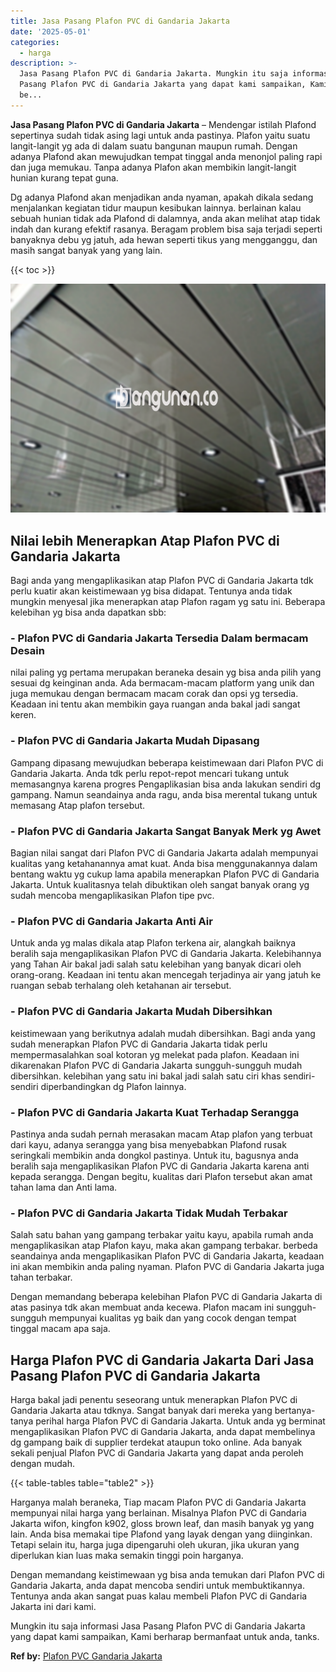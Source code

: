 ```yaml
---
title: Jasa Pasang Plafon PVC di Gandaria Jakarta
date: '2025-05-01'
categories:
  - harga
description: >-
  Jasa Pasang Plafon PVC di Gandaria Jakarta. Mungkin itu saja informasi Jasa
  Pasang Plafon PVC di Gandaria Jakarta yang dapat kami sampaikan, Kami berharap
  be...
---
```


**Jasa Pasang Plafon PVC di Gandaria Jakarta** – Mendengar istilah Plafond sepertinya sudah tidak asing lagi untuk anda pastinya. Plafon yaitu suatu langit-langit yg ada di dalam suatu bangunan maupun rumah. Dengan adanya Plafond akan mewujudkan tempat tinggal anda menonjol paling rapi dan juga memukau. Tanpa adanya Plafon akan membikin langit-langit hunian kurang tepat guna.

Dg adanya Plafond akan menjadikan anda nyaman, apakah dikala sedang menjalankan kegiatan tidur maupun kesibukan lainnya. berlainan kalau sebuah hunian tidak ada Plafond di dalamnya, anda akan melihat atap tidak indah dan kurang efektif rasanya. Beragam problem bisa saja terjadi seperti banyaknya debu yg jatuh, ada hewan seperti tikus yang mengganggu, dan masih sangat banyak yang yang lain.

{{< toc >}}

![Jasa Pasang Plafon PVC di Gandaria Jakarta](/images/flafond-pvc-murah07.png)

## Nilai lebih Menerapkan Atap Plafon PVC di Gandaria Jakarta

Bagi anda yang mengaplikasikan atap Plafon PVC di Gandaria Jakarta tdk perlu kuatir akan keistimewaan yg bisa didapat. Tentunya anda tidak mungkin menyesal jika menerapkan atap Plafon ragam yg satu ini. Beberapa kelebihan yg bisa anda dapatkan sbb:

### \- Plafon PVC di Gandaria Jakarta Tersedia Dalam bermacam Desain

nilai paling yg pertama merupakan beraneka desain yg bisa anda pilih yang sesuai dg keinginan anda. Ada bermacam-macam platform yang unik dan juga memukau dengan bermacam macam corak dan opsi yg tersedia. Keadaan ini tentu akan membikin gaya ruangan anda bakal jadi sangat keren.

### \- Plafon PVC di Gandaria Jakarta Mudah Dipasang

Gampang dipasang mewujudkan beberapa keistimewaan dari Plafon PVC di Gandaria Jakarta. Anda tdk perlu repot-repot mencari tukang untuk memasangnya karena progres Pengaplikasian bisa anda lakukan sendiri dg gampang. Namun seandainya anda ragu, anda bisa merental tukang untuk memasang Atap plafon tersebut.

### \- Plafon PVC di Gandaria Jakarta Sangat Banyak Merk yg Awet

Bagian nilai sangat dari Plafon PVC di Gandaria Jakarta adalah mempunyai kualitas yang ketahanannya amat kuat. Anda bisa menggunakannya dalam bentang waktu yg cukup lama apabila menerapkan Plafon PVC di Gandaria Jakarta. Untuk kualitasnya telah dibuktikan oleh sangat banyak orang yg sudah mencoba mengaplikasikan Plafon tipe pvc.

### \- Plafon PVC di Gandaria Jakarta Anti Air

Untuk anda yg malas dikala atap Plafon terkena air, alangkah baiknya beralih saja mengaplikasikan Plafon PVC di Gandaria Jakarta. Kelebihannya yang Tahan Air bakal jadi salah satu kelebihan yang banyak dicari oleh orang-orang. Keadaan ini tentu akan mencegah terjadinya air yang jatuh ke ruangan sebab terhalang oleh ketahanan air tersebut.

### \- Plafon PVC di Gandaria Jakarta Mudah Dibersihkan

keistimewaan yang berikutnya adalah mudah dibersihkan. Bagi anda yang sudah menerapkan Plafon PVC di Gandaria Jakarta tidak perlu mempermasalahkan soal kotoran yg melekat pada plafon. Keadaan ini dikarenakan Plafon PVC di Gandaria Jakarta sungguh-sungguh mudah dibersihkan. kelebihan yang satu ini bakal jadi salah satu ciri khas sendiri-sendiri diperbandingkan dg Plafon lainnya.

### \- Plafon PVC di Gandaria Jakarta Kuat Terhadap Serangga

Pastinya anda sudah pernah merasakan macam Atap plafon yang terbuat dari kayu, adanya serangga yang bisa menyebabkan Plafond rusak seringkali membikin anda dongkol pastinya. Untuk itu, bagusnya anda beralih saja mengaplikasikan Plafon PVC di Gandaria Jakarta karena anti kepada serangga. Dengan begitu, kualitas dari Plafon tersebut akan amat tahan lama dan Anti lama.

### \- Plafon PVC di Gandaria Jakarta Tidak Mudah Terbakar

Salah satu bahan yang gampang terbakar yaitu kayu, apabila rumah anda mengaplikasikan atap Plafon kayu, maka akan gampang terbakar. berbeda seandainya anda mengaplikasikan Plafon PVC di Gandaria Jakarta, keadaan ini akan membikin anda paling nyaman. Plafon PVC di Gandaria Jakarta juga tahan terbakar.

Dengan memandang beberapa kelebihan Plafon PVC di Gandaria Jakarta di atas pasinya tdk akan membuat anda kecewa. Plafon macam ini sungguh-sungguh mempunyai kualitas yg baik dan yang cocok dengan tempat tinggal macam apa saja.

## Harga Plafon PVC di Gandaria Jakarta Dari Jasa Pasang Plafon PVC di Gandaria Jakarta

Harga bakal jadi penentu seseorang untuk menerapkan Plafon PVC di Gandaria Jakarta atau tdknya. Sangat banyak dari mereka yang bertanya-tanya perihal harga Plafon PVC di Gandaria Jakarta. Untuk anda yg berminat mengaplikasikan Plafon PVC di Gandaria Jakarta, anda dapat membelinya dg gampang baik di supplier terdekat ataupun toko online. Ada banyak sekali penjual Plafon PVC di Gandaria Jakarta yang dapat anda peroleh dengan mudah.

{{< table-tables table="table2" >}}

Harganya malah beraneka, Tiap macam Plafon PVC di Gandaria Jakarta mempunyai nilai harga yang berlainan. Misalnya Plafon PVC di Gandaria Jakarta wifon, kingfon k902, gloss brown leaf, dan masih banyak yg yang lain. Anda bisa memakai tipe Plafond yang layak dengan yang diinginkan. Tetapi selain itu, harga juga dipengaruhi oleh ukuran, jika ukuran yang diperlukan kian luas maka semakin tinggi poin harganya.

Dengan memandang keistimewaan yg bisa anda temukan dari Plafon PVC di Gandaria Jakarta, anda dapat mencoba sendiri untuk membuktikannya. Tentunya anda akan sangat puas kalau membeli Plafon PVC di Gandaria Jakarta ini dari kami.

Mungkin itu saja informasi Jasa Pasang Plafon PVC di Gandaria Jakarta yang dapat kami sampaikan, Kami berharap bermanfaat untuk anda, tanks.

**Ref by:** [Plafon PVC Gandaria Jakarta](https://id.wikipedia.org/wiki/Plafon)
